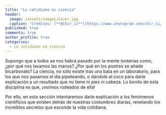 ```yaml
---
title: "Lo cotidiano es ciencia"
header:
  image: /assets/images/Cover.jpg
  caption: "Créditos: [**@Chir_ii**](https://www.instagram.com/chir_ii/?hl=en)"
published: true
comments: true
author_profile: true
categories:
  - Lo cotidiano es ciencia
---
```


Supongo que a todos se nos habrá pasado por la mente tonterías como, ¿por qué nos lavamos las manos? ¿Por qué en los postres se añade bicarbonato? La ciencia, no sólo existe tras una bata en un laboratorio, para los que nos pasamos el día pipeteando, o dándole al coco para darle explicación a un resultado que no tiene ni pies ni cabeza. Lo bonito de esta disciplina es que, ¡vivimos rodeados de ella! 

Por ello, en esta sección intentaremos darle explicación a los fenómenos científicos que existen detrás de nuestras costumbres diarias, revelando los increíbles secretos que esconde la vida cotidiana.

